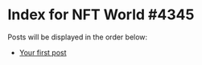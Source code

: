 # Index for NFT World #4345
Posts will be displayed in the order below:

- [Your first post](./001-first.md)

